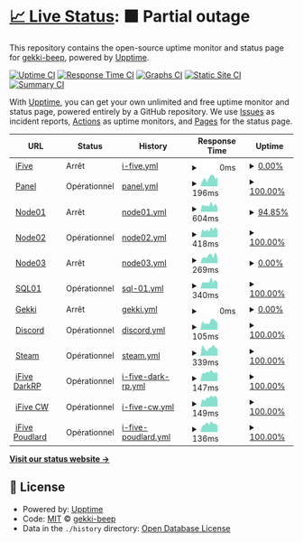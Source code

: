 # [📈 Live Status](https://gekki-beep.github.io/status-page): <!--live status--> **🟧 Partial outage**

This repository contains the open-source uptime monitor and status page for [gekki-beep](https://gekki-beep.github.io/status-page), powered by [Upptime](https://github.com/upptime/upptime).

[![Uptime CI](https://github.com/gekki-beep/status-page/workflows/Uptime%20CI/badge.svg)](https://github.com/gekki-beep/status-page/actions?query=workflow%3A%22Uptime+CI%22)
[![Response Time CI](https://github.com/gekki-beep/status-page/workflows/Response%20Time%20CI/badge.svg)](https://github.com/gekki-beep/status-page/actions?query=workflow%3A%22Response+Time+CI%22)
[![Graphs CI](https://github.com/gekki-beep/status-page/workflows/Graphs%20CI/badge.svg)](https://github.com/gekki-beep/status-page/actions?query=workflow%3A%22Graphs+CI%22)
[![Static Site CI](https://github.com/gekki-beep/status-page/workflows/Static%20Site%20CI/badge.svg)](https://github.com/gekki-beep/status-page/actions?query=workflow%3A%22Static+Site+CI%22)
[![Summary CI](https://github.com/gekki-beep/status-page/workflows/Summary%20CI/badge.svg)](https://github.com/gekki-beep/status-page/actions?query=workflow%3A%22Summary+CI%22)

With [Upptime](https://upptime.js.org), you can get your own unlimited and free uptime monitor and status page, powered entirely by a GitHub repository. We use [Issues](https://github.com/gekki-beep/status-page/issues) as incident reports, [Actions](https://github.com/gekki-beep/status-page/actions) as uptime monitors, and [Pages](https://gekki-beep.github.io/status-page) for the status page.

<!--start: status pages-->
<!-- This summary is generated by Upptime (https://github.com/upptime/upptime) -->
<!-- Do not edit this manually, your changes will be overwritten -->
<!-- prettier-ignore -->
| URL | Status | History | Response Time | Uptime |
| --- | ------ | ------- | ------------- | ------ |
| <img alt="" src="https://cdn.discordapp.com/attachments/1075835241534587041/1081960065264787456/4K_General.jpeg" height="13"> [iFive](https://ifive-community.fr) | Arrêt | [i-five.yml](https://github.com/Gekki-beep/status-page/commits/HEAD/history/i-five.yml) | <details><summary><img alt="Response time graph" src="./graphs/i-five/response-time-week.png" height="20"> 0ms</summary><br><a href="https://gekki-beep.github.io/status-page/history/i-five"><img alt="Response time 362" src="https://img.shields.io/endpoint?url=https%3A%2F%2Fraw.githubusercontent.com%2FGekki-beep%2Fstatus-page%2FHEAD%2Fapi%2Fi-five%2Fresponse-time.json"></a><br><a href="https://gekki-beep.github.io/status-page/history/i-five"><img alt="24-hour response time 0" src="https://img.shields.io/endpoint?url=https%3A%2F%2Fraw.githubusercontent.com%2FGekki-beep%2Fstatus-page%2FHEAD%2Fapi%2Fi-five%2Fresponse-time-day.json"></a><br><a href="https://gekki-beep.github.io/status-page/history/i-five"><img alt="7-day response time 0" src="https://img.shields.io/endpoint?url=https%3A%2F%2Fraw.githubusercontent.com%2FGekki-beep%2Fstatus-page%2FHEAD%2Fapi%2Fi-five%2Fresponse-time-week.json"></a><br><a href="https://gekki-beep.github.io/status-page/history/i-five"><img alt="30-day response time 0" src="https://img.shields.io/endpoint?url=https%3A%2F%2Fraw.githubusercontent.com%2FGekki-beep%2Fstatus-page%2FHEAD%2Fapi%2Fi-five%2Fresponse-time-month.json"></a><br><a href="https://gekki-beep.github.io/status-page/history/i-five"><img alt="1-year response time 362" src="https://img.shields.io/endpoint?url=https%3A%2F%2Fraw.githubusercontent.com%2FGekki-beep%2Fstatus-page%2FHEAD%2Fapi%2Fi-five%2Fresponse-time-year.json"></a></details> | <details><summary><a href="https://gekki-beep.github.io/status-page/history/i-five">0.00%</a></summary><a href="https://gekki-beep.github.io/status-page/history/i-five"><img alt="All-time uptime 70.30%" src="https://img.shields.io/endpoint?url=https%3A%2F%2Fraw.githubusercontent.com%2FGekki-beep%2Fstatus-page%2FHEAD%2Fapi%2Fi-five%2Fuptime.json"></a><br><a href="https://gekki-beep.github.io/status-page/history/i-five"><img alt="24-hour uptime 0.00%" src="https://img.shields.io/endpoint?url=https%3A%2F%2Fraw.githubusercontent.com%2FGekki-beep%2Fstatus-page%2FHEAD%2Fapi%2Fi-five%2Fuptime-day.json"></a><br><a href="https://gekki-beep.github.io/status-page/history/i-five"><img alt="7-day uptime 0.00%" src="https://img.shields.io/endpoint?url=https%3A%2F%2Fraw.githubusercontent.com%2FGekki-beep%2Fstatus-page%2FHEAD%2Fapi%2Fi-five%2Fuptime-week.json"></a><br><a href="https://gekki-beep.github.io/status-page/history/i-five"><img alt="30-day uptime 0.00%" src="https://img.shields.io/endpoint?url=https%3A%2F%2Fraw.githubusercontent.com%2FGekki-beep%2Fstatus-page%2FHEAD%2Fapi%2Fi-five%2Fuptime-month.json"></a><br><a href="https://gekki-beep.github.io/status-page/history/i-five"><img alt="1-year uptime 70.30%" src="https://img.shields.io/endpoint?url=https%3A%2F%2Fraw.githubusercontent.com%2FGekki-beep%2Fstatus-page%2FHEAD%2Fapi%2Fi-five%2Fuptime-year.json"></a></details>
| <img alt="" src="https://cdn.discordapp.com/attachments/1075835241534587041/1081960065264787456/4K_General.jpeg" height="13"> [Panel](https://panel.ifive-community.fr/) | Opérationnel | [panel.yml](https://github.com/Gekki-beep/status-page/commits/HEAD/history/panel.yml) | <details><summary><img alt="Response time graph" src="./graphs/panel/response-time-week.png" height="20"> 196ms</summary><br><a href="https://gekki-beep.github.io/status-page/history/panel"><img alt="Response time 366" src="https://img.shields.io/endpoint?url=https%3A%2F%2Fraw.githubusercontent.com%2FGekki-beep%2Fstatus-page%2FHEAD%2Fapi%2Fpanel%2Fresponse-time.json"></a><br><a href="https://gekki-beep.github.io/status-page/history/panel"><img alt="24-hour response time 244" src="https://img.shields.io/endpoint?url=https%3A%2F%2Fraw.githubusercontent.com%2FGekki-beep%2Fstatus-page%2FHEAD%2Fapi%2Fpanel%2Fresponse-time-day.json"></a><br><a href="https://gekki-beep.github.io/status-page/history/panel"><img alt="7-day response time 196" src="https://img.shields.io/endpoint?url=https%3A%2F%2Fraw.githubusercontent.com%2FGekki-beep%2Fstatus-page%2FHEAD%2Fapi%2Fpanel%2Fresponse-time-week.json"></a><br><a href="https://gekki-beep.github.io/status-page/history/panel"><img alt="30-day response time 235" src="https://img.shields.io/endpoint?url=https%3A%2F%2Fraw.githubusercontent.com%2FGekki-beep%2Fstatus-page%2FHEAD%2Fapi%2Fpanel%2Fresponse-time-month.json"></a><br><a href="https://gekki-beep.github.io/status-page/history/panel"><img alt="1-year response time 366" src="https://img.shields.io/endpoint?url=https%3A%2F%2Fraw.githubusercontent.com%2FGekki-beep%2Fstatus-page%2FHEAD%2Fapi%2Fpanel%2Fresponse-time-year.json"></a></details> | <details><summary><a href="https://gekki-beep.github.io/status-page/history/panel">100.00%</a></summary><a href="https://gekki-beep.github.io/status-page/history/panel"><img alt="All-time uptime 92.61%" src="https://img.shields.io/endpoint?url=https%3A%2F%2Fraw.githubusercontent.com%2FGekki-beep%2Fstatus-page%2FHEAD%2Fapi%2Fpanel%2Fuptime.json"></a><br><a href="https://gekki-beep.github.io/status-page/history/panel"><img alt="24-hour uptime 100.00%" src="https://img.shields.io/endpoint?url=https%3A%2F%2Fraw.githubusercontent.com%2FGekki-beep%2Fstatus-page%2FHEAD%2Fapi%2Fpanel%2Fuptime-day.json"></a><br><a href="https://gekki-beep.github.io/status-page/history/panel"><img alt="7-day uptime 100.00%" src="https://img.shields.io/endpoint?url=https%3A%2F%2Fraw.githubusercontent.com%2FGekki-beep%2Fstatus-page%2FHEAD%2Fapi%2Fpanel%2Fuptime-week.json"></a><br><a href="https://gekki-beep.github.io/status-page/history/panel"><img alt="30-day uptime 100.00%" src="https://img.shields.io/endpoint?url=https%3A%2F%2Fraw.githubusercontent.com%2FGekki-beep%2Fstatus-page%2FHEAD%2Fapi%2Fpanel%2Fuptime-month.json"></a><br><a href="https://gekki-beep.github.io/status-page/history/panel"><img alt="1-year uptime 92.61%" src="https://img.shields.io/endpoint?url=https%3A%2F%2Fraw.githubusercontent.com%2FGekki-beep%2Fstatus-page%2FHEAD%2Fapi%2Fpanel%2Fuptime-year.json"></a></details>
| <img alt="" src="https://cdn.discordapp.com/attachments/1075835241534587041/1081960065264787456/4K_General.jpeg" height="13"> [Node01](http://node01.ifive-community.fr/) | Arrêt | [node01.yml](https://github.com/Gekki-beep/status-page/commits/HEAD/history/node01.yml) | <details><summary><img alt="Response time graph" src="./graphs/node01/response-time-week.png" height="20"> 604ms</summary><br><a href="https://gekki-beep.github.io/status-page/history/node01"><img alt="Response time 615" src="https://img.shields.io/endpoint?url=https%3A%2F%2Fraw.githubusercontent.com%2FGekki-beep%2Fstatus-page%2FHEAD%2Fapi%2Fnode01%2Fresponse-time.json"></a><br><a href="https://gekki-beep.github.io/status-page/history/node01"><img alt="24-hour response time 417" src="https://img.shields.io/endpoint?url=https%3A%2F%2Fraw.githubusercontent.com%2FGekki-beep%2Fstatus-page%2FHEAD%2Fapi%2Fnode01%2Fresponse-time-day.json"></a><br><a href="https://gekki-beep.github.io/status-page/history/node01"><img alt="7-day response time 604" src="https://img.shields.io/endpoint?url=https%3A%2F%2Fraw.githubusercontent.com%2FGekki-beep%2Fstatus-page%2FHEAD%2Fapi%2Fnode01%2Fresponse-time-week.json"></a><br><a href="https://gekki-beep.github.io/status-page/history/node01"><img alt="30-day response time 615" src="https://img.shields.io/endpoint?url=https%3A%2F%2Fraw.githubusercontent.com%2FGekki-beep%2Fstatus-page%2FHEAD%2Fapi%2Fnode01%2Fresponse-time-month.json"></a><br><a href="https://gekki-beep.github.io/status-page/history/node01"><img alt="1-year response time 615" src="https://img.shields.io/endpoint?url=https%3A%2F%2Fraw.githubusercontent.com%2FGekki-beep%2Fstatus-page%2FHEAD%2Fapi%2Fnode01%2Fresponse-time-year.json"></a></details> | <details><summary><a href="https://gekki-beep.github.io/status-page/history/node01">94.85%</a></summary><a href="https://gekki-beep.github.io/status-page/history/node01"><img alt="All-time uptime 95.13%" src="https://img.shields.io/endpoint?url=https%3A%2F%2Fraw.githubusercontent.com%2FGekki-beep%2Fstatus-page%2FHEAD%2Fapi%2Fnode01%2Fuptime.json"></a><br><a href="https://gekki-beep.github.io/status-page/history/node01"><img alt="24-hour uptime 63.94%" src="https://img.shields.io/endpoint?url=https%3A%2F%2Fraw.githubusercontent.com%2FGekki-beep%2Fstatus-page%2FHEAD%2Fapi%2Fnode01%2Fuptime-day.json"></a><br><a href="https://gekki-beep.github.io/status-page/history/node01"><img alt="7-day uptime 94.85%" src="https://img.shields.io/endpoint?url=https%3A%2F%2Fraw.githubusercontent.com%2FGekki-beep%2Fstatus-page%2FHEAD%2Fapi%2Fnode01%2Fuptime-week.json"></a><br><a href="https://gekki-beep.github.io/status-page/history/node01"><img alt="30-day uptime 95.13%" src="https://img.shields.io/endpoint?url=https%3A%2F%2Fraw.githubusercontent.com%2FGekki-beep%2Fstatus-page%2FHEAD%2Fapi%2Fnode01%2Fuptime-month.json"></a><br><a href="https://gekki-beep.github.io/status-page/history/node01"><img alt="1-year uptime 95.13%" src="https://img.shields.io/endpoint?url=https%3A%2F%2Fraw.githubusercontent.com%2FGekki-beep%2Fstatus-page%2FHEAD%2Fapi%2Fnode01%2Fuptime-year.json"></a></details>
| <img alt="" src="https://cdn.discordapp.com/attachments/1075835241534587041/1081960065264787456/4K_General.jpeg" height="13"> [Node02](https://node02.ifive-community.fr/) | Opérationnel | [node02.yml](https://github.com/Gekki-beep/status-page/commits/HEAD/history/node02.yml) | <details><summary><img alt="Response time graph" src="./graphs/node02/response-time-week.png" height="20"> 418ms</summary><br><a href="https://gekki-beep.github.io/status-page/history/node02"><img alt="Response time 705" src="https://img.shields.io/endpoint?url=https%3A%2F%2Fraw.githubusercontent.com%2FGekki-beep%2Fstatus-page%2FHEAD%2Fapi%2Fnode02%2Fresponse-time.json"></a><br><a href="https://gekki-beep.github.io/status-page/history/node02"><img alt="24-hour response time 493" src="https://img.shields.io/endpoint?url=https%3A%2F%2Fraw.githubusercontent.com%2FGekki-beep%2Fstatus-page%2FHEAD%2Fapi%2Fnode02%2Fresponse-time-day.json"></a><br><a href="https://gekki-beep.github.io/status-page/history/node02"><img alt="7-day response time 418" src="https://img.shields.io/endpoint?url=https%3A%2F%2Fraw.githubusercontent.com%2FGekki-beep%2Fstatus-page%2FHEAD%2Fapi%2Fnode02%2Fresponse-time-week.json"></a><br><a href="https://gekki-beep.github.io/status-page/history/node02"><img alt="30-day response time 705" src="https://img.shields.io/endpoint?url=https%3A%2F%2Fraw.githubusercontent.com%2FGekki-beep%2Fstatus-page%2FHEAD%2Fapi%2Fnode02%2Fresponse-time-month.json"></a><br><a href="https://gekki-beep.github.io/status-page/history/node02"><img alt="1-year response time 705" src="https://img.shields.io/endpoint?url=https%3A%2F%2Fraw.githubusercontent.com%2FGekki-beep%2Fstatus-page%2FHEAD%2Fapi%2Fnode02%2Fresponse-time-year.json"></a></details> | <details><summary><a href="https://gekki-beep.github.io/status-page/history/node02">100.00%</a></summary><a href="https://gekki-beep.github.io/status-page/history/node02"><img alt="All-time uptime 99.02%" src="https://img.shields.io/endpoint?url=https%3A%2F%2Fraw.githubusercontent.com%2FGekki-beep%2Fstatus-page%2FHEAD%2Fapi%2Fnode02%2Fuptime.json"></a><br><a href="https://gekki-beep.github.io/status-page/history/node02"><img alt="24-hour uptime 100.00%" src="https://img.shields.io/endpoint?url=https%3A%2F%2Fraw.githubusercontent.com%2FGekki-beep%2Fstatus-page%2FHEAD%2Fapi%2Fnode02%2Fuptime-day.json"></a><br><a href="https://gekki-beep.github.io/status-page/history/node02"><img alt="7-day uptime 100.00%" src="https://img.shields.io/endpoint?url=https%3A%2F%2Fraw.githubusercontent.com%2FGekki-beep%2Fstatus-page%2FHEAD%2Fapi%2Fnode02%2Fuptime-week.json"></a><br><a href="https://gekki-beep.github.io/status-page/history/node02"><img alt="30-day uptime 99.02%" src="https://img.shields.io/endpoint?url=https%3A%2F%2Fraw.githubusercontent.com%2FGekki-beep%2Fstatus-page%2FHEAD%2Fapi%2Fnode02%2Fuptime-month.json"></a><br><a href="https://gekki-beep.github.io/status-page/history/node02"><img alt="1-year uptime 99.02%" src="https://img.shields.io/endpoint?url=https%3A%2F%2Fraw.githubusercontent.com%2FGekki-beep%2Fstatus-page%2FHEAD%2Fapi%2Fnode02%2Fuptime-year.json"></a></details>
| <img alt="" src="https://cdn.discordapp.com/attachments/1075835241534587041/1081960065264787456/4K_General.jpeg" height="13"> [Node03](http://node03.ifive-community.fr/) | Arrêt | [node03.yml](https://github.com/Gekki-beep/status-page/commits/HEAD/history/node03.yml) | <details><summary><img alt="Response time graph" src="./graphs/node03/response-time-week.png" height="20"> 269ms</summary><br><a href="https://gekki-beep.github.io/status-page/history/node03"><img alt="Response time 266" src="https://img.shields.io/endpoint?url=https%3A%2F%2Fraw.githubusercontent.com%2FGekki-beep%2Fstatus-page%2FHEAD%2Fapi%2Fnode03%2Fresponse-time.json"></a><br><a href="https://gekki-beep.github.io/status-page/history/node03"><img alt="24-hour response time 330" src="https://img.shields.io/endpoint?url=https%3A%2F%2Fraw.githubusercontent.com%2FGekki-beep%2Fstatus-page%2FHEAD%2Fapi%2Fnode03%2Fresponse-time-day.json"></a><br><a href="https://gekki-beep.github.io/status-page/history/node03"><img alt="7-day response time 269" src="https://img.shields.io/endpoint?url=https%3A%2F%2Fraw.githubusercontent.com%2FGekki-beep%2Fstatus-page%2FHEAD%2Fapi%2Fnode03%2Fresponse-time-week.json"></a><br><a href="https://gekki-beep.github.io/status-page/history/node03"><img alt="30-day response time 266" src="https://img.shields.io/endpoint?url=https%3A%2F%2Fraw.githubusercontent.com%2FGekki-beep%2Fstatus-page%2FHEAD%2Fapi%2Fnode03%2Fresponse-time-month.json"></a><br><a href="https://gekki-beep.github.io/status-page/history/node03"><img alt="1-year response time 266" src="https://img.shields.io/endpoint?url=https%3A%2F%2Fraw.githubusercontent.com%2FGekki-beep%2Fstatus-page%2FHEAD%2Fapi%2Fnode03%2Fresponse-time-year.json"></a></details> | <details><summary><a href="https://gekki-beep.github.io/status-page/history/node03">0.00%</a></summary><a href="https://gekki-beep.github.io/status-page/history/node03"><img alt="All-time uptime 0.00%" src="https://img.shields.io/endpoint?url=https%3A%2F%2Fraw.githubusercontent.com%2FGekki-beep%2Fstatus-page%2FHEAD%2Fapi%2Fnode03%2Fuptime.json"></a><br><a href="https://gekki-beep.github.io/status-page/history/node03"><img alt="24-hour uptime 0.00%" src="https://img.shields.io/endpoint?url=https%3A%2F%2Fraw.githubusercontent.com%2FGekki-beep%2Fstatus-page%2FHEAD%2Fapi%2Fnode03%2Fuptime-day.json"></a><br><a href="https://gekki-beep.github.io/status-page/history/node03"><img alt="7-day uptime 0.00%" src="https://img.shields.io/endpoint?url=https%3A%2F%2Fraw.githubusercontent.com%2FGekki-beep%2Fstatus-page%2FHEAD%2Fapi%2Fnode03%2Fuptime-week.json"></a><br><a href="https://gekki-beep.github.io/status-page/history/node03"><img alt="30-day uptime 0.00%" src="https://img.shields.io/endpoint?url=https%3A%2F%2Fraw.githubusercontent.com%2FGekki-beep%2Fstatus-page%2FHEAD%2Fapi%2Fnode03%2Fuptime-month.json"></a><br><a href="https://gekki-beep.github.io/status-page/history/node03"><img alt="1-year uptime 0.00%" src="https://img.shields.io/endpoint?url=https%3A%2F%2Fraw.githubusercontent.com%2FGekki-beep%2Fstatus-page%2FHEAD%2Fapi%2Fnode03%2Fuptime-year.json"></a></details>
| <img alt="" src="https://cdn.discordapp.com/attachments/1075835241534587041/1081960065264787456/4K_General.jpeg" height="13"> [SQL01](https://node02.ifive-community.fr/pma) | Opérationnel | [sql-01.yml](https://github.com/Gekki-beep/status-page/commits/HEAD/history/sql-01.yml) | <details><summary><img alt="Response time graph" src="./graphs/sql-01/response-time-week.png" height="20"> 340ms</summary><br><a href="https://gekki-beep.github.io/status-page/history/sql-01"><img alt="Response time 382" src="https://img.shields.io/endpoint?url=https%3A%2F%2Fraw.githubusercontent.com%2FGekki-beep%2Fstatus-page%2FHEAD%2Fapi%2Fsql-01%2Fresponse-time.json"></a><br><a href="https://gekki-beep.github.io/status-page/history/sql-01"><img alt="24-hour response time 472" src="https://img.shields.io/endpoint?url=https%3A%2F%2Fraw.githubusercontent.com%2FGekki-beep%2Fstatus-page%2FHEAD%2Fapi%2Fsql-01%2Fresponse-time-day.json"></a><br><a href="https://gekki-beep.github.io/status-page/history/sql-01"><img alt="7-day response time 340" src="https://img.shields.io/endpoint?url=https%3A%2F%2Fraw.githubusercontent.com%2FGekki-beep%2Fstatus-page%2FHEAD%2Fapi%2Fsql-01%2Fresponse-time-week.json"></a><br><a href="https://gekki-beep.github.io/status-page/history/sql-01"><img alt="30-day response time 382" src="https://img.shields.io/endpoint?url=https%3A%2F%2Fraw.githubusercontent.com%2FGekki-beep%2Fstatus-page%2FHEAD%2Fapi%2Fsql-01%2Fresponse-time-month.json"></a><br><a href="https://gekki-beep.github.io/status-page/history/sql-01"><img alt="1-year response time 382" src="https://img.shields.io/endpoint?url=https%3A%2F%2Fraw.githubusercontent.com%2FGekki-beep%2Fstatus-page%2FHEAD%2Fapi%2Fsql-01%2Fresponse-time-year.json"></a></details> | <details><summary><a href="https://gekki-beep.github.io/status-page/history/sql-01">100.00%</a></summary><a href="https://gekki-beep.github.io/status-page/history/sql-01"><img alt="All-time uptime 58.29%" src="https://img.shields.io/endpoint?url=https%3A%2F%2Fraw.githubusercontent.com%2FGekki-beep%2Fstatus-page%2FHEAD%2Fapi%2Fsql-01%2Fuptime.json"></a><br><a href="https://gekki-beep.github.io/status-page/history/sql-01"><img alt="24-hour uptime 100.00%" src="https://img.shields.io/endpoint?url=https%3A%2F%2Fraw.githubusercontent.com%2FGekki-beep%2Fstatus-page%2FHEAD%2Fapi%2Fsql-01%2Fuptime-day.json"></a><br><a href="https://gekki-beep.github.io/status-page/history/sql-01"><img alt="7-day uptime 100.00%" src="https://img.shields.io/endpoint?url=https%3A%2F%2Fraw.githubusercontent.com%2FGekki-beep%2Fstatus-page%2FHEAD%2Fapi%2Fsql-01%2Fuptime-week.json"></a><br><a href="https://gekki-beep.github.io/status-page/history/sql-01"><img alt="30-day uptime 58.29%" src="https://img.shields.io/endpoint?url=https%3A%2F%2Fraw.githubusercontent.com%2FGekki-beep%2Fstatus-page%2FHEAD%2Fapi%2Fsql-01%2Fuptime-month.json"></a><br><a href="https://gekki-beep.github.io/status-page/history/sql-01"><img alt="1-year uptime 58.29%" src="https://img.shields.io/endpoint?url=https%3A%2F%2Fraw.githubusercontent.com%2FGekki-beep%2Fstatus-page%2FHEAD%2Fapi%2Fsql-01%2Fuptime-year.json"></a></details>
| <img alt="" src="https://cdn.discordapp.com/attachments/1004723715382198292/1071495298582593566/gekki.png" height="13"> [Gekki](https://gekki.fr) | Arrêt | [gekki.yml](https://github.com/Gekki-beep/status-page/commits/HEAD/history/gekki.yml) | <details><summary><img alt="Response time graph" src="./graphs/gekki/response-time-week.png" height="20"> 0ms</summary><br><a href="https://gekki-beep.github.io/status-page/history/gekki"><img alt="Response time 649" src="https://img.shields.io/endpoint?url=https%3A%2F%2Fraw.githubusercontent.com%2FGekki-beep%2Fstatus-page%2FHEAD%2Fapi%2Fgekki%2Fresponse-time.json"></a><br><a href="https://gekki-beep.github.io/status-page/history/gekki"><img alt="24-hour response time 0" src="https://img.shields.io/endpoint?url=https%3A%2F%2Fraw.githubusercontent.com%2FGekki-beep%2Fstatus-page%2FHEAD%2Fapi%2Fgekki%2Fresponse-time-day.json"></a><br><a href="https://gekki-beep.github.io/status-page/history/gekki"><img alt="7-day response time 0" src="https://img.shields.io/endpoint?url=https%3A%2F%2Fraw.githubusercontent.com%2FGekki-beep%2Fstatus-page%2FHEAD%2Fapi%2Fgekki%2Fresponse-time-week.json"></a><br><a href="https://gekki-beep.github.io/status-page/history/gekki"><img alt="30-day response time 0" src="https://img.shields.io/endpoint?url=https%3A%2F%2Fraw.githubusercontent.com%2FGekki-beep%2Fstatus-page%2FHEAD%2Fapi%2Fgekki%2Fresponse-time-month.json"></a><br><a href="https://gekki-beep.github.io/status-page/history/gekki"><img alt="1-year response time 649" src="https://img.shields.io/endpoint?url=https%3A%2F%2Fraw.githubusercontent.com%2FGekki-beep%2Fstatus-page%2FHEAD%2Fapi%2Fgekki%2Fresponse-time-year.json"></a></details> | <details><summary><a href="https://gekki-beep.github.io/status-page/history/gekki">0.00%</a></summary><a href="https://gekki-beep.github.io/status-page/history/gekki"><img alt="All-time uptime 68.48%" src="https://img.shields.io/endpoint?url=https%3A%2F%2Fraw.githubusercontent.com%2FGekki-beep%2Fstatus-page%2FHEAD%2Fapi%2Fgekki%2Fuptime.json"></a><br><a href="https://gekki-beep.github.io/status-page/history/gekki"><img alt="24-hour uptime 0.00%" src="https://img.shields.io/endpoint?url=https%3A%2F%2Fraw.githubusercontent.com%2FGekki-beep%2Fstatus-page%2FHEAD%2Fapi%2Fgekki%2Fuptime-day.json"></a><br><a href="https://gekki-beep.github.io/status-page/history/gekki"><img alt="7-day uptime 0.00%" src="https://img.shields.io/endpoint?url=https%3A%2F%2Fraw.githubusercontent.com%2FGekki-beep%2Fstatus-page%2FHEAD%2Fapi%2Fgekki%2Fuptime-week.json"></a><br><a href="https://gekki-beep.github.io/status-page/history/gekki"><img alt="30-day uptime 0.00%" src="https://img.shields.io/endpoint?url=https%3A%2F%2Fraw.githubusercontent.com%2FGekki-beep%2Fstatus-page%2FHEAD%2Fapi%2Fgekki%2Fuptime-month.json"></a><br><a href="https://gekki-beep.github.io/status-page/history/gekki"><img alt="1-year uptime 68.48%" src="https://img.shields.io/endpoint?url=https%3A%2F%2Fraw.githubusercontent.com%2FGekki-beep%2Fstatus-page%2FHEAD%2Fapi%2Fgekki%2Fuptime-year.json"></a></details>
| <img alt="" src="https://icons.duckduckgo.com/ip3/discord.com.ico" height="13"> [Discord](https://discord.com/api/v10) | Opérationnel | [discord.yml](https://github.com/Gekki-beep/status-page/commits/HEAD/history/discord.yml) | <details><summary><img alt="Response time graph" src="./graphs/discord/response-time-week.png" height="20"> 105ms</summary><br><a href="https://gekki-beep.github.io/status-page/history/discord"><img alt="Response time 168" src="https://img.shields.io/endpoint?url=https%3A%2F%2Fraw.githubusercontent.com%2FGekki-beep%2Fstatus-page%2FHEAD%2Fapi%2Fdiscord%2Fresponse-time.json"></a><br><a href="https://gekki-beep.github.io/status-page/history/discord"><img alt="24-hour response time 130" src="https://img.shields.io/endpoint?url=https%3A%2F%2Fraw.githubusercontent.com%2FGekki-beep%2Fstatus-page%2FHEAD%2Fapi%2Fdiscord%2Fresponse-time-day.json"></a><br><a href="https://gekki-beep.github.io/status-page/history/discord"><img alt="7-day response time 105" src="https://img.shields.io/endpoint?url=https%3A%2F%2Fraw.githubusercontent.com%2FGekki-beep%2Fstatus-page%2FHEAD%2Fapi%2Fdiscord%2Fresponse-time-week.json"></a><br><a href="https://gekki-beep.github.io/status-page/history/discord"><img alt="30-day response time 114" src="https://img.shields.io/endpoint?url=https%3A%2F%2Fraw.githubusercontent.com%2FGekki-beep%2Fstatus-page%2FHEAD%2Fapi%2Fdiscord%2Fresponse-time-month.json"></a><br><a href="https://gekki-beep.github.io/status-page/history/discord"><img alt="1-year response time 168" src="https://img.shields.io/endpoint?url=https%3A%2F%2Fraw.githubusercontent.com%2FGekki-beep%2Fstatus-page%2FHEAD%2Fapi%2Fdiscord%2Fresponse-time-year.json"></a></details> | <details><summary><a href="https://gekki-beep.github.io/status-page/history/discord">100.00%</a></summary><a href="https://gekki-beep.github.io/status-page/history/discord"><img alt="All-time uptime 99.99%" src="https://img.shields.io/endpoint?url=https%3A%2F%2Fraw.githubusercontent.com%2FGekki-beep%2Fstatus-page%2FHEAD%2Fapi%2Fdiscord%2Fuptime.json"></a><br><a href="https://gekki-beep.github.io/status-page/history/discord"><img alt="24-hour uptime 100.00%" src="https://img.shields.io/endpoint?url=https%3A%2F%2Fraw.githubusercontent.com%2FGekki-beep%2Fstatus-page%2FHEAD%2Fapi%2Fdiscord%2Fuptime-day.json"></a><br><a href="https://gekki-beep.github.io/status-page/history/discord"><img alt="7-day uptime 100.00%" src="https://img.shields.io/endpoint?url=https%3A%2F%2Fraw.githubusercontent.com%2FGekki-beep%2Fstatus-page%2FHEAD%2Fapi%2Fdiscord%2Fuptime-week.json"></a><br><a href="https://gekki-beep.github.io/status-page/history/discord"><img alt="30-day uptime 100.00%" src="https://img.shields.io/endpoint?url=https%3A%2F%2Fraw.githubusercontent.com%2FGekki-beep%2Fstatus-page%2FHEAD%2Fapi%2Fdiscord%2Fuptime-month.json"></a><br><a href="https://gekki-beep.github.io/status-page/history/discord"><img alt="1-year uptime 99.99%" src="https://img.shields.io/endpoint?url=https%3A%2F%2Fraw.githubusercontent.com%2FGekki-beep%2Fstatus-page%2FHEAD%2Fapi%2Fdiscord%2Fuptime-year.json"></a></details>
| <img alt="" src="https://www.pinclipart.com/picdir/middle/100-1003109_steam-clip-art.png" height="13"> [Steam](https://api.steampowered.com) | Opérationnel | [steam.yml](https://github.com/Gekki-beep/status-page/commits/HEAD/history/steam.yml) | <details><summary><img alt="Response time graph" src="./graphs/steam/response-time-week.png" height="20"> 339ms</summary><br><a href="https://gekki-beep.github.io/status-page/history/steam"><img alt="Response time 218" src="https://img.shields.io/endpoint?url=https%3A%2F%2Fraw.githubusercontent.com%2FGekki-beep%2Fstatus-page%2FHEAD%2Fapi%2Fsteam%2Fresponse-time.json"></a><br><a href="https://gekki-beep.github.io/status-page/history/steam"><img alt="24-hour response time 570" src="https://img.shields.io/endpoint?url=https%3A%2F%2Fraw.githubusercontent.com%2FGekki-beep%2Fstatus-page%2FHEAD%2Fapi%2Fsteam%2Fresponse-time-day.json"></a><br><a href="https://gekki-beep.github.io/status-page/history/steam"><img alt="7-day response time 339" src="https://img.shields.io/endpoint?url=https%3A%2F%2Fraw.githubusercontent.com%2FGekki-beep%2Fstatus-page%2FHEAD%2Fapi%2Fsteam%2Fresponse-time-week.json"></a><br><a href="https://gekki-beep.github.io/status-page/history/steam"><img alt="30-day response time 266" src="https://img.shields.io/endpoint?url=https%3A%2F%2Fraw.githubusercontent.com%2FGekki-beep%2Fstatus-page%2FHEAD%2Fapi%2Fsteam%2Fresponse-time-month.json"></a><br><a href="https://gekki-beep.github.io/status-page/history/steam"><img alt="1-year response time 218" src="https://img.shields.io/endpoint?url=https%3A%2F%2Fraw.githubusercontent.com%2FGekki-beep%2Fstatus-page%2FHEAD%2Fapi%2Fsteam%2Fresponse-time-year.json"></a></details> | <details><summary><a href="https://gekki-beep.github.io/status-page/history/steam">100.00%</a></summary><a href="https://gekki-beep.github.io/status-page/history/steam"><img alt="All-time uptime 100.00%" src="https://img.shields.io/endpoint?url=https%3A%2F%2Fraw.githubusercontent.com%2FGekki-beep%2Fstatus-page%2FHEAD%2Fapi%2Fsteam%2Fuptime.json"></a><br><a href="https://gekki-beep.github.io/status-page/history/steam"><img alt="24-hour uptime 100.00%" src="https://img.shields.io/endpoint?url=https%3A%2F%2Fraw.githubusercontent.com%2FGekki-beep%2Fstatus-page%2FHEAD%2Fapi%2Fsteam%2Fuptime-day.json"></a><br><a href="https://gekki-beep.github.io/status-page/history/steam"><img alt="7-day uptime 100.00%" src="https://img.shields.io/endpoint?url=https%3A%2F%2Fraw.githubusercontent.com%2FGekki-beep%2Fstatus-page%2FHEAD%2Fapi%2Fsteam%2Fuptime-week.json"></a><br><a href="https://gekki-beep.github.io/status-page/history/steam"><img alt="30-day uptime 100.00%" src="https://img.shields.io/endpoint?url=https%3A%2F%2Fraw.githubusercontent.com%2FGekki-beep%2Fstatus-page%2FHEAD%2Fapi%2Fsteam%2Fuptime-month.json"></a><br><a href="https://gekki-beep.github.io/status-page/history/steam"><img alt="1-year uptime 100.00%" src="https://img.shields.io/endpoint?url=https%3A%2F%2Fraw.githubusercontent.com%2FGekki-beep%2Fstatus-page%2FHEAD%2Fapi%2Fsteam%2Fuptime-year.json"></a></details>
| <img alt="" src="https://cdn.discordapp.com/attachments/1075835241534587041/1081960065264787456/4K_General.jpeg" height="13"> [iFive DarkRP](node02.ifive-community.fr) | Opérationnel | [i-five-dark-rp.yml](https://github.com/Gekki-beep/status-page/commits/HEAD/history/i-five-dark-rp.yml) | <details><summary><img alt="Response time graph" src="./graphs/i-five-dark-rp/response-time-week.png" height="20"> 147ms</summary><br><a href="https://gekki-beep.github.io/status-page/history/i-five-dark-rp"><img alt="Response time 122" src="https://img.shields.io/endpoint?url=https%3A%2F%2Fraw.githubusercontent.com%2FGekki-beep%2Fstatus-page%2FHEAD%2Fapi%2Fi-five-dark-rp%2Fresponse-time.json"></a><br><a href="https://gekki-beep.github.io/status-page/history/i-five-dark-rp"><img alt="24-hour response time 165" src="https://img.shields.io/endpoint?url=https%3A%2F%2Fraw.githubusercontent.com%2FGekki-beep%2Fstatus-page%2FHEAD%2Fapi%2Fi-five-dark-rp%2Fresponse-time-day.json"></a><br><a href="https://gekki-beep.github.io/status-page/history/i-five-dark-rp"><img alt="7-day response time 147" src="https://img.shields.io/endpoint?url=https%3A%2F%2Fraw.githubusercontent.com%2FGekki-beep%2Fstatus-page%2FHEAD%2Fapi%2Fi-five-dark-rp%2Fresponse-time-week.json"></a><br><a href="https://gekki-beep.github.io/status-page/history/i-five-dark-rp"><img alt="30-day response time 140" src="https://img.shields.io/endpoint?url=https%3A%2F%2Fraw.githubusercontent.com%2FGekki-beep%2Fstatus-page%2FHEAD%2Fapi%2Fi-five-dark-rp%2Fresponse-time-month.json"></a><br><a href="https://gekki-beep.github.io/status-page/history/i-five-dark-rp"><img alt="1-year response time 122" src="https://img.shields.io/endpoint?url=https%3A%2F%2Fraw.githubusercontent.com%2FGekki-beep%2Fstatus-page%2FHEAD%2Fapi%2Fi-five-dark-rp%2Fresponse-time-year.json"></a></details> | <details><summary><a href="https://gekki-beep.github.io/status-page/history/i-five-dark-rp">100.00%</a></summary><a href="https://gekki-beep.github.io/status-page/history/i-five-dark-rp"><img alt="All-time uptime 30.81%" src="https://img.shields.io/endpoint?url=https%3A%2F%2Fraw.githubusercontent.com%2FGekki-beep%2Fstatus-page%2FHEAD%2Fapi%2Fi-five-dark-rp%2Fuptime.json"></a><br><a href="https://gekki-beep.github.io/status-page/history/i-five-dark-rp"><img alt="24-hour uptime 100.00%" src="https://img.shields.io/endpoint?url=https%3A%2F%2Fraw.githubusercontent.com%2FGekki-beep%2Fstatus-page%2FHEAD%2Fapi%2Fi-five-dark-rp%2Fuptime-day.json"></a><br><a href="https://gekki-beep.github.io/status-page/history/i-five-dark-rp"><img alt="7-day uptime 100.00%" src="https://img.shields.io/endpoint?url=https%3A%2F%2Fraw.githubusercontent.com%2FGekki-beep%2Fstatus-page%2FHEAD%2Fapi%2Fi-five-dark-rp%2Fuptime-week.json"></a><br><a href="https://gekki-beep.github.io/status-page/history/i-five-dark-rp"><img alt="30-day uptime 88.72%" src="https://img.shields.io/endpoint?url=https%3A%2F%2Fraw.githubusercontent.com%2FGekki-beep%2Fstatus-page%2FHEAD%2Fapi%2Fi-five-dark-rp%2Fuptime-month.json"></a><br><a href="https://gekki-beep.github.io/status-page/history/i-five-dark-rp"><img alt="1-year uptime 30.81%" src="https://img.shields.io/endpoint?url=https%3A%2F%2Fraw.githubusercontent.com%2FGekki-beep%2Fstatus-page%2FHEAD%2Fapi%2Fi-five-dark-rp%2Fuptime-year.json"></a></details>
| <img alt="" src="https://cdn.discordapp.com/attachments/1075835241534587041/1081960065264787456/4K_General.jpeg" height="13"> [iFive CW](node02.ifive-community.fr) | Opérationnel | [i-five-cw.yml](https://github.com/Gekki-beep/status-page/commits/HEAD/history/i-five-cw.yml) | <details><summary><img alt="Response time graph" src="./graphs/i-five-cw/response-time-week.png" height="20"> 149ms</summary><br><a href="https://gekki-beep.github.io/status-page/history/i-five-cw"><img alt="Response time 120" src="https://img.shields.io/endpoint?url=https%3A%2F%2Fraw.githubusercontent.com%2FGekki-beep%2Fstatus-page%2FHEAD%2Fapi%2Fi-five-cw%2Fresponse-time.json"></a><br><a href="https://gekki-beep.github.io/status-page/history/i-five-cw"><img alt="24-hour response time 162" src="https://img.shields.io/endpoint?url=https%3A%2F%2Fraw.githubusercontent.com%2FGekki-beep%2Fstatus-page%2FHEAD%2Fapi%2Fi-five-cw%2Fresponse-time-day.json"></a><br><a href="https://gekki-beep.github.io/status-page/history/i-five-cw"><img alt="7-day response time 149" src="https://img.shields.io/endpoint?url=https%3A%2F%2Fraw.githubusercontent.com%2FGekki-beep%2Fstatus-page%2FHEAD%2Fapi%2Fi-five-cw%2Fresponse-time-week.json"></a><br><a href="https://gekki-beep.github.io/status-page/history/i-five-cw"><img alt="30-day response time 127" src="https://img.shields.io/endpoint?url=https%3A%2F%2Fraw.githubusercontent.com%2FGekki-beep%2Fstatus-page%2FHEAD%2Fapi%2Fi-five-cw%2Fresponse-time-month.json"></a><br><a href="https://gekki-beep.github.io/status-page/history/i-five-cw"><img alt="1-year response time 120" src="https://img.shields.io/endpoint?url=https%3A%2F%2Fraw.githubusercontent.com%2FGekki-beep%2Fstatus-page%2FHEAD%2Fapi%2Fi-five-cw%2Fresponse-time-year.json"></a></details> | <details><summary><a href="https://gekki-beep.github.io/status-page/history/i-five-cw">100.00%</a></summary><a href="https://gekki-beep.github.io/status-page/history/i-five-cw"><img alt="All-time uptime 78.22%" src="https://img.shields.io/endpoint?url=https%3A%2F%2Fraw.githubusercontent.com%2FGekki-beep%2Fstatus-page%2FHEAD%2Fapi%2Fi-five-cw%2Fuptime.json"></a><br><a href="https://gekki-beep.github.io/status-page/history/i-five-cw"><img alt="24-hour uptime 100.00%" src="https://img.shields.io/endpoint?url=https%3A%2F%2Fraw.githubusercontent.com%2FGekki-beep%2Fstatus-page%2FHEAD%2Fapi%2Fi-five-cw%2Fuptime-day.json"></a><br><a href="https://gekki-beep.github.io/status-page/history/i-five-cw"><img alt="7-day uptime 100.00%" src="https://img.shields.io/endpoint?url=https%3A%2F%2Fraw.githubusercontent.com%2FGekki-beep%2Fstatus-page%2FHEAD%2Fapi%2Fi-five-cw%2Fuptime-week.json"></a><br><a href="https://gekki-beep.github.io/status-page/history/i-five-cw"><img alt="30-day uptime 91.79%" src="https://img.shields.io/endpoint?url=https%3A%2F%2Fraw.githubusercontent.com%2FGekki-beep%2Fstatus-page%2FHEAD%2Fapi%2Fi-five-cw%2Fuptime-month.json"></a><br><a href="https://gekki-beep.github.io/status-page/history/i-five-cw"><img alt="1-year uptime 78.22%" src="https://img.shields.io/endpoint?url=https%3A%2F%2Fraw.githubusercontent.com%2FGekki-beep%2Fstatus-page%2FHEAD%2Fapi%2Fi-five-cw%2Fuptime-year.json"></a></details>
| <img alt="" src="https://cdn.discordapp.com/attachments/1075835241534587041/1081960065264787456/4K_General.jpeg" height="13"> [iFive Poudlard](node03.ifive-community.fr) | Opérationnel | [i-five-poudlard.yml](https://github.com/Gekki-beep/status-page/commits/HEAD/history/i-five-poudlard.yml) | <details><summary><img alt="Response time graph" src="./graphs/i-five-poudlard/response-time-week.png" height="20"> 136ms</summary><br><a href="https://gekki-beep.github.io/status-page/history/i-five-poudlard"><img alt="Response time 144" src="https://img.shields.io/endpoint?url=https%3A%2F%2Fraw.githubusercontent.com%2FGekki-beep%2Fstatus-page%2FHEAD%2Fapi%2Fi-five-poudlard%2Fresponse-time.json"></a><br><a href="https://gekki-beep.github.io/status-page/history/i-five-poudlard"><img alt="24-hour response time 163" src="https://img.shields.io/endpoint?url=https%3A%2F%2Fraw.githubusercontent.com%2FGekki-beep%2Fstatus-page%2FHEAD%2Fapi%2Fi-five-poudlard%2Fresponse-time-day.json"></a><br><a href="https://gekki-beep.github.io/status-page/history/i-five-poudlard"><img alt="7-day response time 136" src="https://img.shields.io/endpoint?url=https%3A%2F%2Fraw.githubusercontent.com%2FGekki-beep%2Fstatus-page%2FHEAD%2Fapi%2Fi-five-poudlard%2Fresponse-time-week.json"></a><br><a href="https://gekki-beep.github.io/status-page/history/i-five-poudlard"><img alt="30-day response time 141" src="https://img.shields.io/endpoint?url=https%3A%2F%2Fraw.githubusercontent.com%2FGekki-beep%2Fstatus-page%2FHEAD%2Fapi%2Fi-five-poudlard%2Fresponse-time-month.json"></a><br><a href="https://gekki-beep.github.io/status-page/history/i-five-poudlard"><img alt="1-year response time 144" src="https://img.shields.io/endpoint?url=https%3A%2F%2Fraw.githubusercontent.com%2FGekki-beep%2Fstatus-page%2FHEAD%2Fapi%2Fi-five-poudlard%2Fresponse-time-year.json"></a></details> | <details><summary><a href="https://gekki-beep.github.io/status-page/history/i-five-poudlard">100.00%</a></summary><a href="https://gekki-beep.github.io/status-page/history/i-five-poudlard"><img alt="All-time uptime 98.31%" src="https://img.shields.io/endpoint?url=https%3A%2F%2Fraw.githubusercontent.com%2FGekki-beep%2Fstatus-page%2FHEAD%2Fapi%2Fi-five-poudlard%2Fuptime.json"></a><br><a href="https://gekki-beep.github.io/status-page/history/i-five-poudlard"><img alt="24-hour uptime 100.00%" src="https://img.shields.io/endpoint?url=https%3A%2F%2Fraw.githubusercontent.com%2FGekki-beep%2Fstatus-page%2FHEAD%2Fapi%2Fi-five-poudlard%2Fuptime-day.json"></a><br><a href="https://gekki-beep.github.io/status-page/history/i-five-poudlard"><img alt="7-day uptime 100.00%" src="https://img.shields.io/endpoint?url=https%3A%2F%2Fraw.githubusercontent.com%2FGekki-beep%2Fstatus-page%2FHEAD%2Fapi%2Fi-five-poudlard%2Fuptime-week.json"></a><br><a href="https://gekki-beep.github.io/status-page/history/i-five-poudlard"><img alt="30-day uptime 98.15%" src="https://img.shields.io/endpoint?url=https%3A%2F%2Fraw.githubusercontent.com%2FGekki-beep%2Fstatus-page%2FHEAD%2Fapi%2Fi-five-poudlard%2Fuptime-month.json"></a><br><a href="https://gekki-beep.github.io/status-page/history/i-five-poudlard"><img alt="1-year uptime 98.31%" src="https://img.shields.io/endpoint?url=https%3A%2F%2Fraw.githubusercontent.com%2FGekki-beep%2Fstatus-page%2FHEAD%2Fapi%2Fi-five-poudlard%2Fuptime-year.json"></a></details>

<!--end: status pages-->

[**Visit our status website →**](https://gekki-beep.github.io/status-page)

## 📄 License

- Powered by: [Upptime](https://github.com/upptime/upptime)
- Code: [MIT](./LICENSE) © [gekki-beep](https://gekki-beep.github.io/status-page)
- Data in the `./history` directory: [Open Database License](https://opendatacommons.org/licenses/odbl/1-0/)
